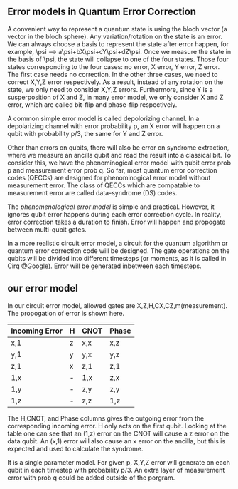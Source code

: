 ## Error models in Quantum Error Correction
A convenient way to represent a quantum state is using the bloch vector (a vector in the bloch sphere). Any variation/rotation on the state is an error. We can always choose a basis to represent the state after error happen, for example, \psi --> a\psi+bX\psi+cY\psi+dZ\psi. Once we measure the state in the basis of \psi, the state will collapse to one of the four states. Those four states corresponding to the four cases: no error, X error, Y error, Z error. The first case needs no correction. In the other three cases, we need to correct X,Y,Z error respectively. As a result, instead of any rotation on the state, we only need to consider X,Y,Z errors. Furthermore, since Y is a susperposition of X and Z, in many error model, we only consider X and Z error, which are called bit-flip and phase-flip respectively.

A common simple error model is called depolorizing channel. In a depolarizing channel with error probability p, an X error will happen on a qubit with probability p/3, the same for Y and Z error.

Other than errors on qubits, there will also be error on syndrome extraction, where we measure an ancilla qubit and read the result into a classical bit. To consider this, we have the phenominogical error model with qubit error prob p and measurement error prob q. So far, most quantum error correction codes (QECCs) are designed for phenominogical error model without measurement error. The class of QECCs which are compatable to measurement error are called data-syndrome (DS) codes.

The _phenomenological error model_ is simple and practical. However, it ignores qubit error happens during each error correction cycle. In reality, error correction takes a duration to finish. Error will happen and propogate between multi-qubit gates.

In a more realistic circuit error model, a circuit for the quantum algorithm or quantum error correction code will be designed. The gate operations on the qubits will be divided into different timesteps (or moments, as it is called in Cirq @Google). Error will be generated inbetween each timesteps. 

## our error model
In our circuit error model, allowed gates are X,Z,H,CX,CZ,m(measurement). The propogation of error is shown here.

|Incoming Error	  |H	  |CNOT	 | Phase|
|-----------------|-----|------|------|
|x,1	            |  z	| x,x	 |   x,z|
|y,1	            |  y	| y,x	 |   y,z|
|z,1	            |  x	| z,1	 |   z,1|
|1,x	            |  -	| 1,x	 |   z,x|
|1,y	            |  -	| z,y	 |   z,y|
|1,z	            |  -	| z,z	 |   1,z|

The H,CNOT, and Phase columns gives the outgoing error from the corresponding incoming error. H only acts on the first qubit. Looking at the table one can see that an (1,z) error on the CNOT will cause a z error on the data qubit. An (x,1) error will also cause an x error on the ancilla, but this is expected and used to calculate the syndrome. 

It is a single parameter model. For given p, X,Y,Z error will generate on each qubit in each timestep with probability p/3. An extra layer of measurement error with prob q could be added outside of the porgram.










